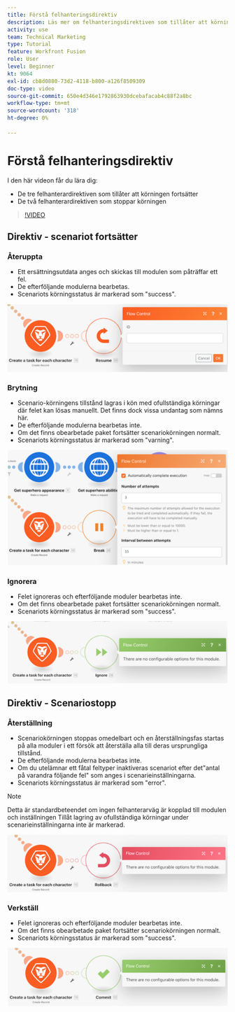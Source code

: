 ```yaml
---
title: Förstå felhanteringsdirektiv
description: Läs mer om felhanteringsdirektiven som tillåter att körningen fortsätter och de som stoppar körningen i [!DNL Adobe Workfront Fusion].
activity: use
team: Technical Marketing
type: Tutorial
feature: Workfront Fusion
role: User
level: Beginner
kt: 9064
exl-id: cb8d0880-73d2-4118-b800-a126f8509309
doc-type: video
source-git-commit: 650e4d346e1792863930dcebafacab4c88f2a8bc
workflow-type: tm+mt
source-wordcount: '318'
ht-degree: 0%

---
```


# Förstå felhanteringsdirektiv

I den här videon får du lära dig:

* De tre felhanterardirektiven som tillåter att körningen fortsätter
* De två felhanterardirektiven som stoppar körningen

>[!VIDEO](https://video.tv.adobe.com/v/335305/?quality=12&learn=on)

## Direktiv - scenariot fortsätter

### Återuppta

* Ett ersättningsutdata anges och skickas till modulen som påträffar ett fel.
* De efterföljande modulerna bearbetas.
* Scenariots körningsstatus är markerad som &quot;success&quot;.

![En bild av ett Återuppta-direktiv](assets/troubleshooting-and-error-handling-2.png)

### Brytning

* Scenario-körningens tillstånd lagras i kön med ofullständiga körningar där felet kan lösas manuellt. Det finns dock vissa undantag som nämns här.
* De efterföljande modulerna bearbetas inte.
* Om det finns obearbetade paket fortsätter scenariokörningen normalt.
* Scenariots körningsstatus är markerad som &quot;varning&quot;.

![En bild av ett Break-direktiv](assets/troubleshooting-and-error-handling-3.png)

### Ignorera

* Felet ignoreras och efterföljande moduler bearbetas inte.
* Om det finns obearbetade paket fortsätter scenariokörningen normalt.
* Scenariots körningsstatus är markerad som &quot;success&quot;.

![En bild av ett Ignorera-direktiv](assets/troubleshooting-and-error-handling-4.png)

## Direktiv - Scenariostopp

### Återställning

* Scenariokörningen stoppas omedelbart och en återställningsfas startas på alla moduler i ett försök att återställa alla till deras ursprungliga tillstånd.
* De efterföljande modulerna bearbetas inte.
* Om du utelämnar ett fåtal feltyper inaktiveras scenariot efter det&quot;antal på varandra följande fel&quot; som anges i scenarieinställningarna.
* Scenariots körningsstatus är markerad som &quot;error&quot;.

>[!NOTE]
>
>Detta är standardbeteendet om ingen felhanterarväg är kopplad till modulen och inställningen Tillåt lagring av ofullständiga körningar under scenarieinställningarna inte är markerad.

![En bild av ett återställningsdirektiv](assets/troubleshooting-and-error-handling-5.png)

### Verkställ

* Felet ignoreras och efterföljande moduler bearbetas inte.
* Om det finns obearbetade paket fortsätter scenariokörningen normalt.
* Scenariots körningsstatus är markerad som &quot;success&quot;.

![En bild av ett implementeringsdirektiv](assets/troubleshooting-and-error-handling-6.png)
